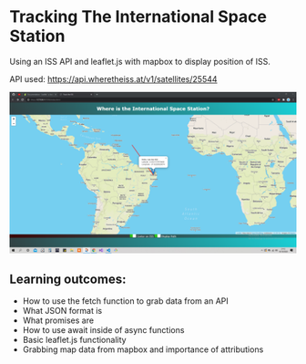 # Tracking The International Space Station
Using an ISS API and leaflet.js with mapbox to display position of ISS.

API used: https://api.wheretheiss.at/v1/satellites/25544


![screenshotOfWebsite](screenshots/ISS-Screenshot.png?raw=true)

## Learning outcomes:
- How to use the fetch function to grab data from an API
- What JSON format is
- What promises are
- How to use await inside of async functions
- Basic leaflet.js functionality
- Grabbing map data from mapbox and importance of attributions
